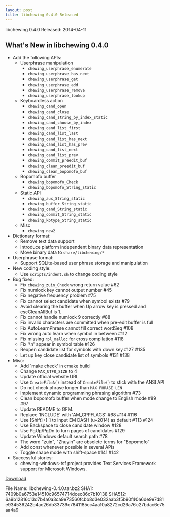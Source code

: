 ```yaml
---
layout: post
title: libchewing 0.4.0 Released
---
```

libchewing 0.4.0 Released: 2014-04-11

What's New in libchewing 0.4.0
---------------------------------------------------------
* Add the following APIs:
  - Userphrase manipulation
    - `chewing_userphrase_enumerate`
    - `chewing_userphrase_has_next`
    - `chewing_userphrase_get`
    - `chewing_userphrase_add`
    - `chewing_userphrase_remove`
    - `chewing_userphrase_lookup`
  - Keyboardless action
    - `chewing_cand_open`
    - `chewing_cand_close`
    - `chewing_cand_string_by_index_static`
    - `chewing_cand_choose_by_index`
    - `chewing_cand_list_first`
    - `chewing_cand_list_last`
    - `chewing_cand_list_has_next`
    - `chewing_cand_list_has_prev`
    - `chewing_cand_list_next`
    - `chewing_cand_list_prev`
    - `chewing_commit_preedit_buf`
    - `chewing_clean_preedit_buf`
    - `chewing_clean_bopomofo_buf`
  - Bopomofo buffer
    - `chewing_bopomofo_Check`
    - `chewing_bopomofo_String_static`
  - Static API
    - `chewing_aux_String_static`
    - `chewing_buffer_String_static`
    - `chewing_cand_String_static`
    - `chewing_commit_String_static`
    - `chewing_kbtype_String_static`
  - Misc
    - `chewing_new2`
* Dictionary format:
  - Remove text data support
  - Introduce platform independent binary data representation
  - Move binary data to `share/libchewing/*`
* Userphrase format:
  - Support SQLite-based user phrase storage and manipulation
* New coding style:
  - Use `scripts/indent.sh` to change coding style
* Bug fixed:
  - Fix `chewing_zuin_Check` wrong return value #62
  - Fix numlock key cannot output number #45
  - Fix negative frequency problem #75
  - Fix cannot select candidate when symbol exists #79
  - Avoid clearing the buffer when Up arrow key is pressed and escCleanAllBuf is 1.
  - Fix cannot handle numlock 9 correctly #88
  - Fix invalid characters are committed when pre-edit buffer is full
  - Fix AutoLearnPhrase cannot fill correct wordSeq #108
  - Fix wrong auto learn when symbol in between #112
  - Fix missing `rpl_malloc` for cross compilation #118
  - Fix '\n' appear in symbol table #126
  - Reopen candidate list for symbols with down key #127 #135
  - Let up key close candidate list of symbols #131 #138
* Misc:
  - Add `make check' in cmake build
  - Change `MAX_UTF8_SIZE` to 4
  - Update official website URL
  - Use `CreateFileA()` instead of `CreateFile()` to stick with the ANSI API
  - Do not check phrase longer than `MAX_PHRASE_LEN`
  - Implement dynamic programming phrasing algorithm #73
  - Clean bopomofo buffer when mode change to English mode #89 #97
  - Update README to GFM.
  - Replace 'INCLUDE' with 'AM_CPPFLAGS' #68 #114 #116
  - Use [Shift]+[-] to input EM DASH (u+2014) as default #113 #124
  - Use Backspace to close candidate window #128
  - Use PgUp/PgDn to turn pages of candidates #129
  - Update Windows default search path #78
  - The word "zuin", "Zhuyin" are obsolete terms for "Bopomofo"
  - Add const whenever possible in several APIs
  - Toggle shape mode with shift-space #141 #142
* Successful stories:
  - chewing-windows-tsf project provides Text Services Framework
    support for Microsoft Windows.

[Download](https://github.com/chewing/libchewing/releases/tag/v0.4.0)

File Name: libchewing-0.4.0.tar.bz2
SHA1: 7409b0a6753e14510c96574714dcec86c7b10138
SHA512: 6a9b12816c13d7b4a0a3ca9e73560fcbb8d3e032aab3f5b90f40a6de9e7d81e934536242b4ac26db33739c7841185cc4aa10a8272cd26a76c27bdac6e75aa4a9
